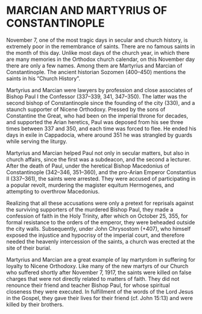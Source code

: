 # MARCIAN AND MARTYRIUS OF CONSTANTINOPLE

November 7, one of the most tragic days in secular and church history, is extremely poor in the remembrance of saints. There are no famous saints in the month of this day. Unlike most days of the church year, in which there are many memories in the Orthodox church calendar, on this November day there are only a few names. Among them are Martyrius and Marcian of Constantinople. The ancient historian Sozomen (400–450) mentions the saints in his “Church History”.

Martyrius and Marcian were lawyers by profession and close associates of Bishop Paul I the Confessor (337–339, 341, 347–350). The latter was the second bishop of Constantinople since the founding of the city (330), and a staunch supporter of Nicene Orthodoxy. Pressed by the sons of Constantine the Great, who had been on the imperial throne for decades, and supported the Arian heretics, Paul was deposed from his see three times between 337 and 350, and each time was forced to flee. He ended his days in exile in Cappadocia, where around 351 he was strangled by guards while serving the liturgy.

Martyrius and Marcian helped Paul not only in secular matters, but also in church affairs, since the first was a subdeacon, and the second a lecturer. After the death of Paul, under the heretical Bishop Macedonius of Constantinople (342–346, 351–360), and the pro-Arian Emperor Constantius II (337–361), the saints were arrested. They were accused of participating in a popular revolt, murdering the magister equitum Hermogenes, and attempting to overthrow Macedonius.

Realizing that all these accusations were only a pretext for reprisals against the surviving supporters of the murdered Bishop Paul, they made a confession of faith in the Holy Trinity, after which on October 25, 355, for formal resistance to the orders of the emperor, they were beheaded outside the city walls. Subsequently, under John Chrysostom (+407), who himself exposed the injustice and hypocrisy of the imperial court, and therefore needed the heavenly intercession of the saints, a church was erected at the site of their burial.

Martyrius and Marcian are a great example of lay martyrdom in suffering for loyalty to Nicene Orthodoxy. Like many of the new martyrs of our Church who suffered shortly after November 7, 1917, the saints were killed on false charges that were not directly related to matters of faith. They did not renounce their friend and teacher Bishop Paul, for whose spiritual closeness they were executed. In fulfillment of the words of the Lord Jesus in the Gospel, they gave their lives for their friend (cf. John 15:13) and were killed by their brothers.
